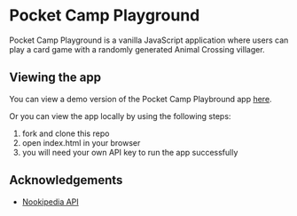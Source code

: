 # Pocket Camp Playground

Pocket Camp Playground is a vanilla JavaScript application where users can play a card game with a randomly generated Animal Crossing villager.

## Viewing the app

You can view a demo version of the Pocket Camp Playbround app [here](https://youtu.be/PDLoFpJLb2Y).

Or you can view the app locally by using the following steps:

1. fork and clone this repo
2. open index.html in your browser
3. you will need your own API key to run the app successfully

## Acknowledgements

* [Nookipedia API](https://api.nookipedia.com/)
